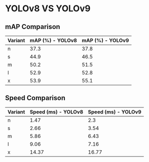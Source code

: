 ---
---

# YOLOv8 VS YOLOv9

## mAP Comparison

| Variant | mAP (%) - YOLOv8 | mAP (%) - YOLOv9 |
| ------- | ---------------- | ---------------- |
| n       | 37.3             | 37.8             |
| s       | 44.9             | 46.5             |
| m       | 50.2             | 51.5             |
| l       | 52.9             | 52.8             |
| x       | 53.9             | 55.1             |

## Speed Comparison

| Variant | Speed (ms) - YOLOv8 | Speed (ms) - YOLOv9 |
| ------- | ------------------- | ------------------- |
| n       | 1.47                | 2.3                 |
| s       | 2.66                | 3.54                |
| m       | 5.86                | 6.43                |
| l       | 9.06                | 7.16                |
| x       | 14.37               | 16.77               |
